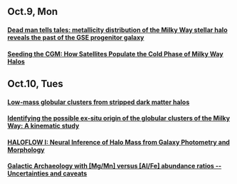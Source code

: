 ## Oct.9, Mon
#### [Dead man tells tales: metallicity distribution of the Milky Way stellar halo reveals the past of the GSE progenitor galaxy](https://arxiv.org/abs/2310.05287)

#### [Seeding the CGM: How Satellites Populate the Cold Phase of Milky Way Halos](https://arxiv.org/abs/2310.04404)


## Oct.10, Tues
#### [Low-mass globular clusters from stripped dark matter halos](https://arxiv.org/abs/2310.03790)

#### [Identifying the possible ex-situ origin of the globular clusters of the Milky Way: A kinematic study](https://arxiv.org/abs/2310.04492)

#### [HALOFLOW I: Neural Inference of Halo Mass from Galaxy Photometry and Morphology](https://arxiv.org/abs/2310.04503)


#### [Galactic Archaeology with [Mg/Mn] versus [Al/Fe] abundance ratios -- Uncertainties and caveats](https://arxiv.org/abs/2310.04530)